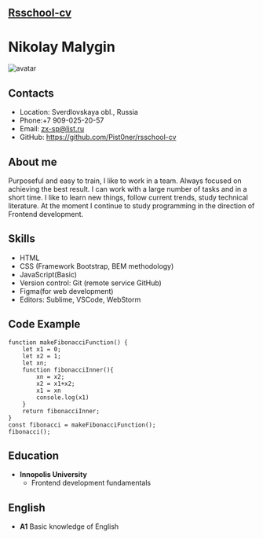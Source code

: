 ## [Rsschool-cv](https://github.com/Pist0ner/rsschool-cv/cv) ##
# Nikolay Malygin # 
![avatar](https://user-images.githubusercontent.com/55887051/147115075-7b325e23-4fed-4bf2-9ac8-1f4296e7183a.jpg)

## Contacts ##
  * Location: Sverdlovskaya obl., Russia
  * Phone:+7 909-025-20-57
  * Email: zx-sp@list.ru
  * GitHub: https://github.com/Pist0ner/rsschool-cv
## About me ##
Purposeful and easy to train, I like to work in a team. Always focused on achieving the best result. I can work with a large number of tasks and in a short time. I like to learn new things, follow current trends, study technical literature.
At the moment I continue to study programming in the direction of Frontend development.
## Skills ##
* HTML
* CSS (Framework Bootstrap, BEM methodology)
* JavaScript(Basic)
* Version control: Git (remote service GitHub)
* Figma(for web development)
* Editors: Sublime, VSCode, WebStorm
## Code Example ##
```
function makeFibonacciFunction() {
    let x1 = 0;
    let x2 = 1;
    let xn;
    function fibonacciInner(){
        xn = x2;
        x2 = x1+x2;
        x1 = xn
        console.log(x1)
    }
    return fibonacciInner;
}
const fibonacci = makeFibonacciFunction();
fibonacci();
```
## Education ##
* __Innopolis University__
  * Frontend development fundamentals
## English ##
* __A1__ Basic knowledge of English
